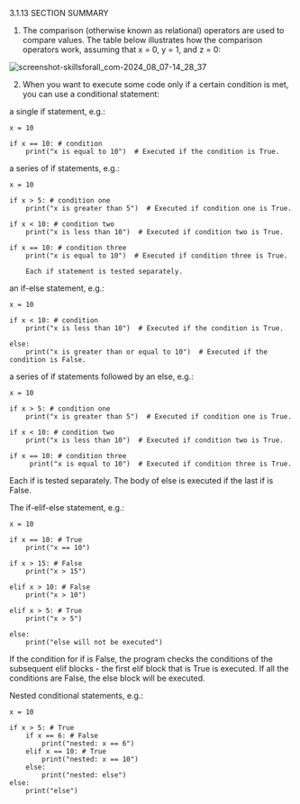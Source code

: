 3.1.13 SECTION SUMMARY
1. The comparison (otherwise known as relational) operators are used to compare values. The table below illustrates how the comparison operators work, assuming that x = 0, y = 1, and z = 0:

![screenshot-skillsforall_com-2024_08_07-14_28_37](https://github.com/user-attachments/assets/15e6a35d-3dba-463e-a0fd-caf66dc9fe5d)


2. When you want to execute some code only if a certain condition is met, you can use a conditional statement:

a single if statement, e.g.:
```
x = 10
 
if x == 10: # condition
    print("x is equal to 10")  # Executed if the condition is True.
 ```
a series of if statements, e.g.:
```
x = 10
 
if x > 5: # condition one
    print("x is greater than 5")  # Executed if condition one is True.
 
if x < 10: # condition two
    print("x is less than 10")  # Executed if condition two is True.
 
if x == 10: # condition three
    print("x is equal to 10")  # Executed if condition three is True.
 
    Each if statement is tested separately.
```
an if-else statement, e.g.:
```
x = 10
 
if x < 10: # condition
    print("x is less than 10")  # Executed if the condition is True.
 
else:
    print("x is greater than or equal to 10")  # Executed if the condition is False.
 ```
a series of if statements followed by an else, e.g.:
```
x = 10
 
if x > 5: # condition one
    print("x is greater than 5")  # Executed if condition one is True.
 
if x < 10: # condition two
    print("x is less than 10")  # Executed if condition two is True.
 
if x == 10: # condition three
     print("x is equal to 10")  # Executed if condition three is True.
``` 
Each if is tested separately. The body of else is executed if the last if is False.

The if-elif-else statement, e.g.:
```
x = 10
 
if x == 10: # True
    print("x == 10")
 
if x > 15: # False
    print("x > 15")
 
elif x > 10: # False
    print("x > 10")
 
elif x > 5: # True
    print("x > 5")
 
else:
    print("else will not be executed")
```
If the condition for if is False, the program checks the conditions of the subsequent elif blocks - the first elif block that is True is executed. If all the conditions are False, the else block will be executed.

Nested conditional statements, e.g.:
```
x = 10
 
if x > 5: # True
    if x == 6: # False
        print("nested: x == 6")
    elif x == 10: # True
        print("nested: x == 10")
    else:
        print("nested: else")
else:
    print("else")
 ```
